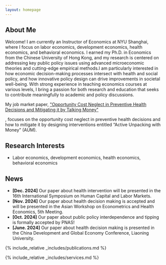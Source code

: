 ```yaml
---
layout: homepage
---
```


## About Me

Welcome!
I am currently an Instructor of Economics at NYU Shanghai, where I focus on labor economics, development economics, health economics, and behavioral economics. I earned my Ph.D. in Economics from the Chinese University of Hong Kong, and my research is centered on addressing key public policy issues using advanced microeconomic theories and cutting-edge empirical methods.I am particularly interested in how economic decision-making processes intersect with health and social policy, and how innovative policy design can drive improvements in societal well-being. With strong experience in teaching economics courses at various levels, I bring a passion for both research and education that seeks to contribute meaningfully to academic and policy discussions.

My job market paper, <a href="assets/files/Lu_Liu_NYUShanghai_2024_.pdf" target="_blank" title="Click to read the full paper">
            "Opportunity Cost Neglect in Preventive Health Decisions and Mitigating it by Talking Money"
        </a>

, focuses on the opportunity cost neglect in preventive health decisions and how to mitigate it by designing interventions entitled “Active Unpacking with Money” (AUM).

## Research Interests

- Labor economics, development economics, health economics, behavioral economics

## News

- **[Dec. 2024]** Our paper about health intervention will be presented in the 16th International Symposium on Human Capital and Labor Markets.
- **[Nov. 2024]** Our paper about health decision making is accepted and will be presented in the Asian Workshop on Econometrics and Health Economics, 5th Meeting.
- **[Oct. 2024]** Our paper about public policy interdependence and tipping is formally accepted by PNAS!
- **[June. 2024]** Our paper about health decision making is presented in the China Development and Global Economy Conference, Liaoning University.


{% include_relative _includes/publications.md %}

{% include_relative _includes/services.md %}

